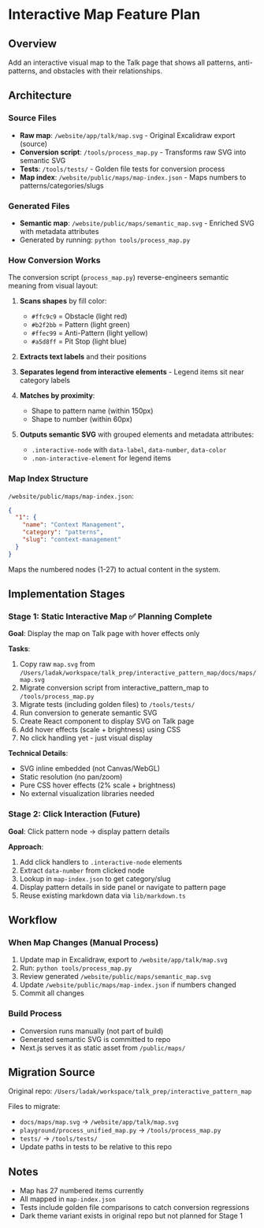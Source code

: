 # Interactive Map Feature Plan

## Overview
Add an interactive visual map to the Talk page that shows all patterns, anti-patterns, and obstacles with their relationships.

## Architecture

### Source Files
- **Raw map**: `/website/app/talk/map.svg` - Original Excalidraw export (source)
- **Conversion script**: `/tools/process_map.py` - Transforms raw SVG into semantic SVG
- **Tests**: `/tools/tests/` - Golden file tests for conversion process
- **Map index**: `/website/public/maps/map-index.json` - Maps numbers to patterns/categories/slugs

### Generated Files
- **Semantic map**: `/website/public/maps/semantic_map.svg` - Enriched SVG with metadata attributes
- Generated by running: `python tools/process_map.py`

### How Conversion Works
The conversion script (`process_map.py`) reverse-engineers semantic meaning from visual layout:

1. **Scans shapes** by fill color:
   - `#ffc9c9` = Obstacle (light red)
   - `#b2f2bb` = Pattern (light green)
   - `#ffec99` = Anti-Pattern (light yellow)
   - `#a5d8ff` = Pit Stop (light blue)

2. **Extracts text labels** and their positions

3. **Separates legend from interactive elements** - Legend items sit near category labels

4. **Matches by proximity**:
   - Shape to pattern name (within 150px)
   - Shape to number (within 60px)

5. **Outputs semantic SVG** with grouped elements and metadata attributes:
   - `.interactive-node` with `data-label`, `data-number`, `data-color`
   - `.non-interactive-element` for legend items

### Map Index Structure
`/website/public/maps/map-index.json`:
```json
{
  "1": {
    "name": "Context Management",
    "category": "patterns",
    "slug": "context-management"
  }
}
```

Maps the numbered nodes (1-27) to actual content in the system.

## Implementation Stages

### Stage 1: Static Interactive Map ✅ Planning Complete
**Goal**: Display the map on Talk page with hover effects only

**Tasks**:
1. Copy raw `map.svg` from `/Users/ladak/workspace/talk_prep/interactive_pattern_map/docs/maps/map.svg`
2. Migrate conversion script from interactive_pattern_map to `/tools/process_map.py`
3. Migrate tests (including golden files) to `/tools/tests/`
4. Run conversion to generate semantic SVG
5. Create React component to display SVG on Talk page
6. Add hover effects (scale + brightness) using CSS
7. No click handling yet - just visual display

**Technical Details**:
- SVG inline embedded (not Canvas/WebGL)
- Static resolution (no pan/zoom)
- Pure CSS hover effects (2% scale + brightness)
- No external visualization libraries needed

### Stage 2: Click Interaction (Future)
**Goal**: Click pattern node → display pattern details

**Approach**:
1. Add click handlers to `.interactive-node` elements
2. Extract `data-number` from clicked node
3. Lookup in `map-index.json` to get category/slug
4. Display pattern details in side panel or navigate to pattern page
5. Reuse existing markdown data via `lib/markdown.ts`

## Workflow

### When Map Changes (Manual Process)
1. Update map in Excalidraw, export to `/website/app/talk/map.svg`
2. Run: `python tools/process_map.py`
3. Review generated `/website/public/maps/semantic_map.svg`
4. Update `/website/public/maps/map-index.json` if numbers changed
5. Commit all changes

### Build Process
- Conversion runs manually (not part of build)
- Generated semantic SVG is committed to repo
- Next.js serves it as static asset from `/public/maps/`

## Migration Source
Original repo: `/Users/ladak/workspace/talk_prep/interactive_pattern_map`

Files to migrate:
- `docs/maps/map.svg` → `/website/app/talk/map.svg`
- `playground/process_unified_map.py` → `/tools/process_map.py`
- `tests/` → `/tools/tests/`
- Update paths in tests to be relative to this repo

## Notes
- Map has 27 numbered items currently
- All mapped in `map-index.json`
- Tests include golden file comparisons to catch conversion regressions
- Dark theme variant exists in original repo but not planned for Stage 1
